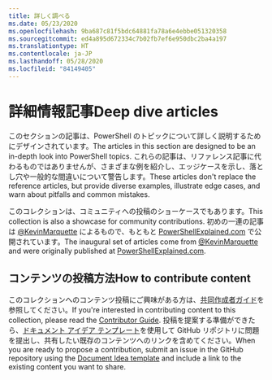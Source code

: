 ```yaml
---
title: 詳しく調べる
ms.date: 05/23/2020
ms.openlocfilehash: 9ba687c81f5bdc64881fa78a6e4ebbe051320358
ms.sourcegitcommit: ed4a895d672334c7b02fb7ef6e950dbc2ba4a197
ms.translationtype: HT
ms.contentlocale: ja-JP
ms.lasthandoff: 05/28/2020
ms.locfileid: "84149405"
---
```

# <a name="deep-dive-articles"></a><span data-ttu-id="687ba-102">詳細情報記事</span><span class="sxs-lookup"><span data-stu-id="687ba-102">Deep dive articles</span></span>

<span data-ttu-id="687ba-103">このセクションの記事は、PowerShell のトピックについて詳しく説明するためにデザインされています。</span><span class="sxs-lookup"><span data-stu-id="687ba-103">The articles in this section are designed to be an in-depth look into PowerShell topics.</span></span> <span data-ttu-id="687ba-104">これらの記事は、リファレンス記事に代わるものではありませんが、さまざまな例を紹介し、エッジケースを示し、落とし穴や一般的な間違いについて警告します。</span><span class="sxs-lookup"><span data-stu-id="687ba-104">These articles don't replace the reference articles, but provide diverse examples, illustrate edge cases, and warn about pitfalls and common mistakes.</span></span>

<span data-ttu-id="687ba-105">このコレクションは、コミュニティへの投稿のショーケースでもあります。</span><span class="sxs-lookup"><span data-stu-id="687ba-105">This collection is also a showcase for community contributions.</span></span> <span data-ttu-id="687ba-106">初めの一連の記事は [@KevinMarquette][] によるもので、もともと [PowerShellExplained.com][] で公開されています。</span><span class="sxs-lookup"><span data-stu-id="687ba-106">The inaugural set of articles come from [@KevinMarquette][] and were originally published at [PowerShellExplained.com][].</span></span>

## <a name="how-to-contribute-content"></a><span data-ttu-id="687ba-107">コンテンツの投稿方法</span><span class="sxs-lookup"><span data-stu-id="687ba-107">How to contribute content</span></span>

<span data-ttu-id="687ba-108">このコレクションへのコンテンツ投稿にご興味がある方は、[共同作成者ガイド][]を参照してください。</span><span class="sxs-lookup"><span data-stu-id="687ba-108">If you're interested in contributing content to this collection, please read the [Contributor Guide][].</span></span> <span data-ttu-id="687ba-109">投稿を提案する準備ができたら、[ドキュメント アイデア テンプレート][]を使用して GitHub リポジトリに問題を提出し、共有したい既存のコンテンツへのリンクを含めてください。</span><span class="sxs-lookup"><span data-stu-id="687ba-109">When you are ready to propose a contribution, submit an issue in the GitHub repository using the [Document Idea template][] and include a link to the existing content you want to share.</span></span>

<!-- link references -->
[powershellexplained.com]: https://powershellexplained.com/
[@KevinMarquette]: https://twitter.com/KevinMarquette
[共同作成者ガイド]: https://aka.ms/PSDocsContributor
[Contributor Guide]: https://aka.ms/PSDocsContributor
[ドキュメント アイデア テンプレート]: https://github.com/MicrosoftDocs/PowerShell-Docs/issues/new?assignees=&labels=doc-idea&template=New_Document_Request.md&title=Community+contribution
[Document Idea template]: https://github.com/MicrosoftDocs/PowerShell-Docs/issues/new?assignees=&labels=doc-idea&template=New_Document_Request.md&title=Community+contribution
